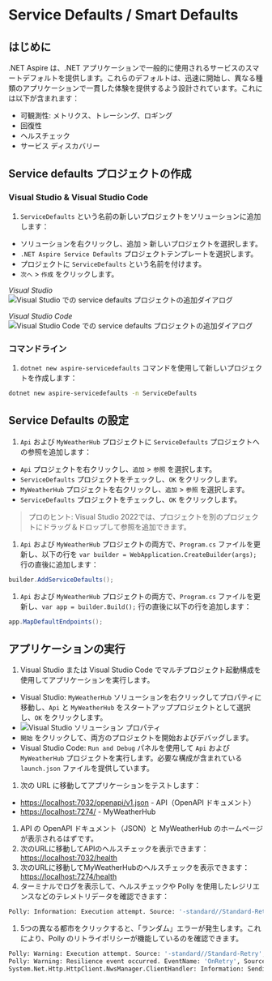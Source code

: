 # Service Defaults / Smart Defaults

## はじめに

.NET Aspire は、.NET アプリケーションで一般的に使用されるサービスのスマートデフォルトを提供します。これらのデフォルトは、迅速に開始し、異なる種類のアプリケーションで一貫した体験を提供するよう設計されています。これには以下が含まれます：

- 可観測性: メトリクス、トレーシング、ロギング
- 回復性
- ヘルスチェック
- サービス ディスカバリー

## Service defaults プロジェクトの作成

### Visual Studio & Visual Studio Code

1. `ServiceDefaults` という名前の新しいプロジェクトをソリューションに追加します：

- ソリューションを右クリックし、追加 > 新しいプロジェクトを選択します。
- `.NET Aspire Service Defaults` プロジェクトテンプレートを選択します。
- プロジェクトに `ServiceDefaults` という名前を付けます。
- `次へ` > `作成` をクリックします。

 *Visual Studio*
 ![Visual Studio での service defaults プロジェクトの追加ダイアログ](.../media/vs-add-servicedefaults.png)

 *Visual Studio Code*
 ![Visual Studio Code での service defaults プロジェクトの追加ダイアログ](.../media/vsc-add-servicedefaults.png)

### コマンドライン

1. `dotnet new aspire-servicedefaults` コマンドを使用して新しいプロジェクトを作成します：

 ```bash
 dotnet new aspire-servicedefaults -n ServiceDefaults
 ```

## Service Defaults の設定

1. `Api` および `MyWeatherHub` プロジェクトに `ServiceDefaults` プロジェクトへの参照を追加します：

- `Api` プロジェクトを右クリックし、`追加` > `参照` を選択します。
- `ServiceDefaults` プロジェクトをチェックし、`OK` をクリックします。
- `MyWeatherHub` プロジェクトを右クリックし、`追加` > `参照` を選択します。
- `ServiceDefaults` プロジェクトをチェックし、`OK` をクリックします。

 > プロのヒント: Visual Studio 2022では、プロジェクトを別のプロジェクトにドラッグ＆ドロップして参照を追加できます。

1. `Api` および `MyWeatherHub` プロジェクトの両方で、`Program.cs` ファイルを更新し、以下の行を `var builder = WebApplication.CreateBuilder(args);` 行の直後に追加します：

 ```csharp
 builder.AddServiceDefaults();
 ```

1. `Api` および `MyWeatherHub` プロジェクトの両方で、`Program.cs` ファイルを更新し、`var app = builder.Build();` 行の直後に以下の行を追加します：

 ```csharp
 app.MapDefaultEndpoints();
 ```

## アプリケーションの実行

1. Visual Studio または Visual Studio Code でマルチプロジェクト起動構成を使用してアプリケーションを実行します。

- Visual Studio: `MyWeatherHub` ソリューションを右クリックしてプロパティに移動し、`Api` と `MyWeatherHub` をスタートアッププロジェクトとして選択し、`OK` をクリックします。
- ![Visual Studio ソリューション プロパティ](.../media/vs-multiproject.png)
- `開始` をクリックして、両方のプロジェクトを開始およびデバッグします。
- Visual Studio Code: `Run and Debug` パネルを使用して `Api` および `MyWeatherHub` プロジェクトを実行します。必要な構成が含まれている `launch.json` ファイルを提供しています。

1. 次の URL に移動してアプリケーションをテストします：

- [https://localhost:7032/openapi/v1.json](https://localhost:7032/openapi/v1.json) - API（OpenAPI ドキュメント）
- [https://localhost:7274/](https://localhost:7274/) - MyWeatherHub

1. API の OpenAPI ドキュメント（JSON）と MyWeatherHub のホームページが表示されるはずです。
1. 次のURLに移動してAPIのヘルスチェックを表示できます：[https://localhost:7032/health](https://localhost:7032/health)
1. 次のURLに移動してMyWeatherHubのヘルスチェックを表示できます：[https://localhost:7274/health](https://localhost:7274/health)
1. ターミナルでログを表示して、ヘルスチェックや Polly を使用したレジリエンスなどのテレメトリデータを確認できます：

 ```bash
 Polly: Information: Execution attempt. Source: '-standard//Standard-Retry', Operation Key: '', Result: '200', Handled: 'False', Attempt: '0', Execution Time: '13.0649'
 ```

1. 5つの異なる都市をクリックすると、「ランダム」エラーが発生します。これにより、Polly のリトライポリシーが機能しているのを確認できます。

 ```bash
 Polly: Warning: Execution attempt. Source: '-standard//Standard-Retry', Operation Key: '', Result: '500', Handled: 'True', Attempt: '0', Execution Time: '9732.8258'
 Polly: Warning: Resilience event occurred. EventName: 'OnRetry', Source: '-standard//Standard-Retry', Operation Key: '', Result: '500'
 System.Net.Http.HttpClient.NwsManager.ClientHandler: Information: Sending HTTP request GET http://localhost:5271/forecast/AKZ318
 ```
